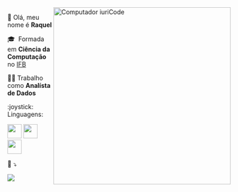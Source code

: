 <img src="https://raw.githubusercontent.com/MicaelliMedeiros/micaellimedeiros/master/image/computer-illustration.png" min-width="400px" max-width="400px" width="400px" align="right" alt="Computador iuriCode">

<p align="left"> 
 💜 Olá, meu nome é <strong>Raquel </strong>
  
 🎓 &nbsp;Formada em <strong>Ciência da Computação</strong> no <a href="https://www.ifb.edu.br/">IFB</a>
 
  :woman_technologist: Trabalho como <strong>Analísta de Dados </strong>
</p>

  
<p align="left">
:joystick: Linguagens: 
  
  <img height="32" src="https://img.shields.io/badge/Python-3776AB?style=for-the-badge&logo=python&logoColor=white"/></code>
  <img height="32" src=" https://img.shields.io/badge/C-00599C?style=for-the-badge&logo=c&logoColor=white"/></code>
  <img height="32" src="https://img.shields.io/badge/R-276DC3?style=for-the-badge&logo=r&logoColor=white"/></code>
</p>

<!--- <p align="left">
 :computer: Ferramentas: <strong>
  <code><img height="32" src="" alt="c"/></code>
  </strong>
</p> -->

<p align="left">
  💌  ⤵️
</p>



  <a href="#" alt="Linkedin">
  <img src="https://img.shields.io/badge/-Linkedin-0e76a8?style=flat-square&logo=Linkedin&logoColor=white&link=https://www.linkedin.com/in/raquel-pinheiro-260482145/" /></a>

<!---  <a href="#" alt="WhatsApp">
  <img src="https://img.shields.io/badge/-WhatsApp-25d366?style=flat-square&labelColor=25d366&logo=whatsapp&logoColor=white&link=API-DO-SEU-WHATSAPP"/></a>
<p align="left">
  <a href="#" alt="Gmail">
  <img src="https://img.shields.io/badge/-Gmail-FF0000?style=flat-square&labelColor=FF0000&logo=gmail&logoColor=white&link=LINK-DO-SEU-EMAIL" /></a>
  <a href="#" alt="Instagram">
  <img src="https://img.shields.io/badge/-Instagram-DF0174?style=flat-square&labelColor=DF0174&logo=instagram&logoColor=white&link=LINK-DO-SEU-INSTAGRAM"/></a>
</p>  -->
<!--
**Raquel29/Raquel29** is a ✨ _special_ ✨ repository because its `README.md` (this file) appears on your GitHub profile.

Here are some ideas to get you started:

- 🔭 I’m currently working on ...
- 🌱 I’m currently learning ...
- 👯 I’m looking to collaborate on ...
- 🤔 I’m looking for help with ...
- 💬 Ask me about ...
- 📫 How to reach me: ...
- 😄 Pronouns: ...
- ⚡ Fun fact: ...
-->
